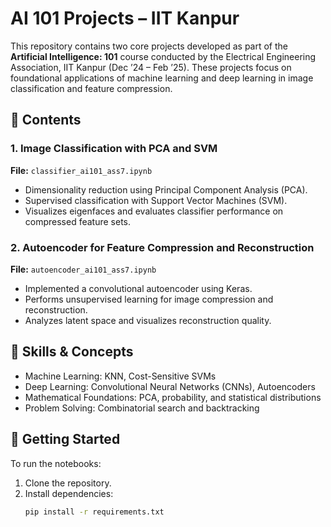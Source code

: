 # AI 101 Projects – IIT Kanpur

This repository contains two core projects developed as part of the **Artificial Intelligence: 101** course conducted by the Electrical Engineering Association, IIT Kanpur (Dec ’24 – Feb ’25). These projects focus on foundational applications of machine learning and deep learning in image classification and feature compression.

## 📁 Contents

### 1. Image Classification with PCA and SVM
**File:** `classifier_ai101_ass7.ipynb`  
- Dimensionality reduction using Principal Component Analysis (PCA).
- Supervised classification with Support Vector Machines (SVM).
- Visualizes eigenfaces and evaluates classifier performance on compressed feature sets.

### 2. Autoencoder for Feature Compression and Reconstruction
**File:** `autoencoder_ai101_ass7.ipynb`  
- Implemented a convolutional autoencoder using Keras.
- Performs unsupervised learning for image compression and reconstruction.
- Analyzes latent space and visualizes reconstruction quality.

## 📌 Skills & Concepts
- Machine Learning: KNN, Cost-Sensitive SVMs
- Deep Learning: Convolutional Neural Networks (CNNs), Autoencoders
- Mathematical Foundations: PCA, probability, and statistical distributions
- Problem Solving: Combinatorial search and backtracking

## 🚀 Getting Started
To run the notebooks:
1. Clone the repository.
2. Install dependencies:
   ```bash
   pip install -r requirements.txt
